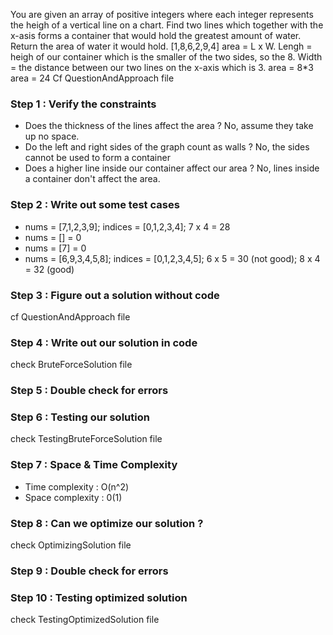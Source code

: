 You are given an array of positive integers where each integer represents the heigh of a vertical line on a chart.
Find two lines which together with the x-asis forms a container that would hold the greatest amount of water.
Return the area of water it would hold.
[1,8,6,2,9,4]
area = L x W.
Lengh = heigh of our container which is the smaller of the two sides, so the 8.
Width = the distance between our two lines on the x-axis which is 3.
area = 8*3
area = 24
Cf QuestionAndApproach file

### Step 1 : Verify the constraints
- Does the thickness of the lines affect the area ? No, assume they take up no space.
- Do the left and right sides of the graph count as walls ? No, the sides cannot be used to form a container
- Does a higher line inside our container affect our area ? No, lines inside a container don't affect the area.

### Step 2 : Write out some test cases
- nums = [7,1,2,3,9]; indices = [0,1,2,3,4]; 7 x 4 = 28
- nums = [] = 0
- nums = [7] = 0
- nums = [6,9,3,4,5,8]; indices = [0,1,2,3,4,5]; 6 x 5 = 30 (not good); 8 x 4 = 32 (good)

### Step 3 : Figure out a solution without code
cf QuestionAndApproach file

### Step 4 : Write out our solution in code
check BruteForceSolution file

### Step 5 : Double check for errors

### Step 6 : Testing our solution
check TestingBruteForceSolution file

### Step 7 : Space & Time Complexity
- Time complexity : O(n^2)
- Space complexity : 0(1)

### Step 8 : Can we optimize our solution ?
check OptimizingSolution file

### Step 9 : Double check for errors

### Step 10 : Testing optimized solution
check TestingOptimizedSolution file
